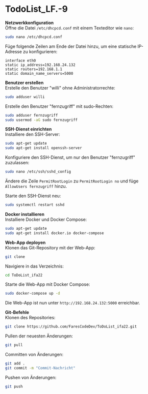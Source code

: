 # TodoList_LF.-9


**Netzwerkkonfiguration**  
Öffne die Datei `/etc/dhcpcd.conf` mit einem Texteditor wie `nano`:  
```bash
sudo nano /etc/dhcpcd.conf
```  
Füge folgende Zeilen am Ende der Datei hinzu, um eine statische IP-Adresse zu konfigurieren:  
```plaintext
interface eth0
static ip_address=192.168.24.132
static routers=192.168.1.1
static domain_name_servers=5000
```

**Benutzer erstellen**  
Erstelle den Benutzer "willi" ohne Administratorrechte:  
```bash
sudo adduser willi
```  
Erstelle den Benutzer "fernzugriff" mit sudo-Rechten:  
```bash
sudo adduser fernzugriff
sudo usermod -aG sudo fernzugriff
```

**SSH-Dienst einrichten**  
Installiere den SSH-Server:  
```bash
sudo apt-get update
sudo apt-get install openssh-server
```  
Konfiguriere den SSH-Dienst, um nur den Benutzer "fernzugriff" zuzulassen:  
```bash
sudo nano /etc/ssh/sshd_config
```  
Ändere die Zeile `PermitRootLogin` zu `PermitRootLogin no` und füge `AllowUsers fernzugriff` hinzu.  

Starte den SSH-Dienst neu:  
```bash
sudo systemctl restart sshd
```

**Docker installieren**  
Installiere Docker und Docker Compose:  
```bash
sudo apt-get update
sudo apt-get install docker.io docker-compose
```

**Web-App deployen**  
Klonen das Git-Repository mit der Web-App:  
```bash
git clone 
```  
Navigiere in das Verzeichnis:  
```bash
cd ToDoList_ifa22
```  
Starte die Web-App mit Docker Compose:  
```bash
sudo docker-compose up -d
```  
Die Web-App ist nun unter `http://192.168.24.132:5000` erreichbar.

**Git-Befehle**  
Klonen des Repositories:  
```bash
git clone https://github.com/FaresCodeDev/ToDoList_ifa22.git
```  
Pullen der neuesten Änderungen:  
```bash
git pull
```  
Committen von Änderungen:  
```bash
git add .
git commit -m "Commit-Nachricht"
```  
Pushen von Änderungen:  
```bash
git push
```
